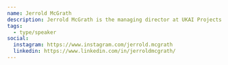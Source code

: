 ```yaml
---
name: Jerrold McGrath
description: Jerrold McGrath is the managing director at UKAI Projects and founder at Ferment AI. He also serves as the program lead for Goethe-Institut Toronto’s two-year Algorithmic Culture series and is a former program director at the Banff Centre for Arts and Creativity and Artscape Launchpad. He focuses on cross-sector collaborations around issues of broad social concern such as artificial intelligence, equity in response to COVID-19, hope and hopelessness, and the digital diaspora. His creative practice explores the ways we are organized by the world. Jerrold is a BMW Foundation Responsible Leader, and an Ambassador for Berlin’s STATE Festival.
tags:
  - type/speaker
social:
  instagram: https://www.instagram.com/jerrold.mcgrath
  linkedin: https://www.linkedin.com/in/jerroldmcgrath/
---
```


